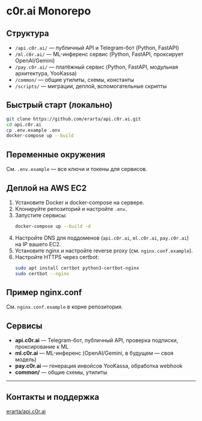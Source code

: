 # c0r.ai Monorepo

## Структура

- `/api.c0r.ai/` — публичный API и Telegram-бот (Python, FastAPI)
- `/ml.c0r.ai/` — ML-инференс сервис (Python, FastAPI, проксирует OpenAI/Gemini)
- `/pay.c0r.ai/` — платёжный сервис (Python, FastAPI, модульная архитектура, YooKassa)
- `/common/` — общие утилиты, схемы, константы
- `/scripts/` — миграции, деплой, вспомогательные скрипты

## Быстрый старт (локально)

```bash
git clone https://github.com/erarta/api.c0r.ai.git
cd api.c0r.ai
cp .env.example .env
docker-compose up --build
```

## Переменные окружения

См. `.env.example` — все ключи и токены для сервисов.

## Деплой на AWS EC2

1. Установите Docker и docker-compose на сервере.
2. Клонируйте репозиторий и настройте `.env`.
3. Запустите сервисы:
   ```bash
   docker-compose up --build -d
   ```
4. Настройте DNS для поддоменов (`api.c0r.ai`, `ml.c0r.ai`, `pay.c0r.ai`) на IP вашего EC2.
5. Установите nginx и настройте reverse proxy (см. `nginx.conf.example`).
6. Настройте HTTPS через certbot:
   ```bash
   sudo apt install certbot python3-certbot-nginx
   sudo certbot --nginx
   ```

## Пример nginx.conf

См. `nginx.conf.example` в корне репозитория.

## Сервисы

- **api.c0r.ai** — Telegram-бот, публичный API, проверка подписки, проксирование к ML
- **ml.c0r.ai** — ML-инференс (OpenAI/Gemini, в будущем — своя модель)
- **pay.c0r.ai** — генерация инвойсов YooKassa, обработка webhook
- **common/** — общие схемы, утилиты

---

## Контакты и поддержка

[erarta/api.c0r.ai](https://github.com/erarta/api.c0r.ai) 